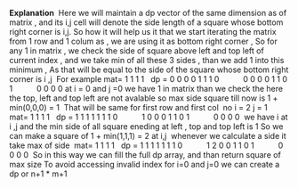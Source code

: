**Explanation**
​
Here we will maintain a dp vector of the same dimension as of matrix , and its i,j cell will denote the side length of a square whose bottom right corner is i,j. So how it will help us it that we start iterating the matrix from 1 row and 1 colum as , we are using it as bottom right corner , So for any 1 in matrix , we check the side of square above left and top left of current index , and we take min of all these 3 sides , than we add 1 into this minimum , As that will be equal to the side of the square whose bottom right corner is i ,j
​
For example
mat= 1 1 1 1   dp = 0 0 0 0
1 1 1 0            0 0 0 0
1 1 0 1            0 0 0 0
at i = 0 and j =0 we have 1 in matrix than we check the  here the top, left and top left are not avalable so max side square till now is 1 + min(0,0,0) = 1
​
That will be same for first row and first col
​
no i = 2 j = 1
​
mat= 1 1 1 1   dp = 1 1 1 1
1 1 1 0            1 0 0 0
1 1 0 1            0 0 0 0
​
we have i at i ,j and the min side of all square eneding at left , top and top left is 1
So we can make a square of 1 + min(1,1,1)  = 2 at i,j
​
whenever we calculate a side it take max of side
​
mat= 1 1 1 1   dp = 1 1 1 1
1 1 1 0            1 2 0 0
1 1 0 1            0 0 0 0
​
So in this way we can fill the full dp array, and than return square of max size
To avoid accessing invalid index for i=0 and j=0 we can create a dp or n+1 * m+1
​
​
​
​
​
​
​
​
​
​